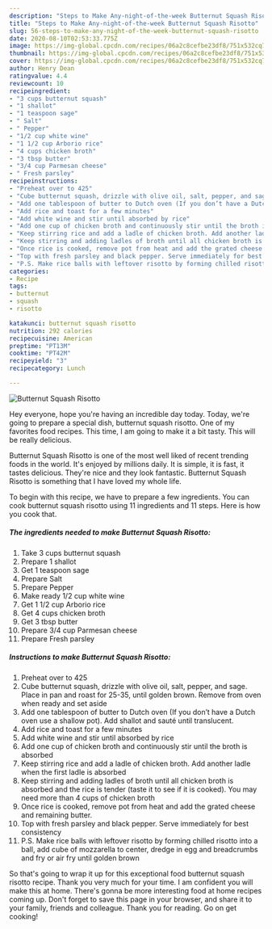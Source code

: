```yaml
---
description: "Steps to Make Any-night-of-the-week Butternut Squash Risotto"
title: "Steps to Make Any-night-of-the-week Butternut Squash Risotto"
slug: 56-steps-to-make-any-night-of-the-week-butternut-squash-risotto
date: 2020-08-10T02:53:33.775Z
image: https://img-global.cpcdn.com/recipes/06a2c8cefbe23df8/751x532cq70/butternut-squash-risotto-recipe-main-photo.jpg
thumbnail: https://img-global.cpcdn.com/recipes/06a2c8cefbe23df8/751x532cq70/butternut-squash-risotto-recipe-main-photo.jpg
cover: https://img-global.cpcdn.com/recipes/06a2c8cefbe23df8/751x532cq70/butternut-squash-risotto-recipe-main-photo.jpg
author: Henry Dean
ratingvalue: 4.4
reviewcount: 10
recipeingredient:
- "3 cups butternut squash"
- "1 shallot"
- "1 teaspoon sage"
- " Salt"
- " Pepper"
- "1/2 cup white wine"
- "1 1/2 cup Arborio rice"
- "4 cups chicken broth"
- "3 tbsp butter"
- "3/4 cup Parmesan cheese"
- " Fresh parsley"
recipeinstructions:
- "Preheat over to 425"
- "Cube butternut squash, drizzle with olive oil, salt, pepper, and sage. Place in pan and roast for 25-35, until golden brown. Remove from oven when ready and set aside"
- "Add one tablespoon of butter to Dutch oven (If you don’t have a Dutch oven use a shallow pot). Add shallot and sauté until translucent."
- "Add rice and toast for a few minutes"
- "Add white wine and stir until absorbed by rice"
- "Add one cup of chicken broth and continuously stir until the broth is absorbed"
- "Keep stirring rice and add a ladle of chicken broth. Add another ladle when the first ladle is absorbed"
- "Keep stirring and adding ladles of broth until all chicken broth is absorbed and the rice is tender (taste it to see if it is cooked). You may need more than 4 cups of chicken broth"
- "Once rice is cooked, remove pot from heat and add the grated cheese and remaining butter."
- "Top with fresh parsley and black pepper. Serve immediately for best consistency"
- "P.S. Make rice balls with leftover risotto by forming chilled risotto into a ball, add cube of mozzarella to center, dredge in egg and breadcrumbs and fry or air fry until golden brown"
categories:
- Recipe
tags:
- butternut
- squash
- risotto

katakunci: butternut squash risotto 
nutrition: 292 calories
recipecuisine: American
preptime: "PT13M"
cooktime: "PT42M"
recipeyield: "3"
recipecategory: Lunch

---
```



![Butternut Squash Risotto](https://img-global.cpcdn.com/recipes/06a2c8cefbe23df8/751x532cq70/butternut-squash-risotto-recipe-main-photo.jpg)

Hey everyone, hope you're having an incredible day today. Today, we're going to prepare a special dish, butternut squash risotto. One of my favorites food recipes. This time, I am going to make it a bit tasty. This will be really delicious.

Butternut Squash Risotto is one of the most well liked of recent trending foods in the world. It's enjoyed by millions daily. It is simple, it is fast, it tastes delicious. They're nice and they look fantastic. Butternut Squash Risotto is something that I have loved my whole life.




To begin with this recipe, we have to prepare a few ingredients. You can cook butternut squash risotto using 11 ingredients and 11 steps. Here is how you cook that.

<!--inarticleads1-->

##### The ingredients needed to make Butternut Squash Risotto:

1. Take 3 cups butternut squash
1. Prepare 1 shallot
1. Get 1 teaspoon sage
1. Prepare  Salt
1. Prepare  Pepper
1. Make ready 1/2 cup white wine
1. Get 1 1/2 cup Arborio rice
1. Get 4 cups chicken broth
1. Get 3 tbsp butter
1. Prepare 3/4 cup Parmesan cheese
1. Prepare  Fresh parsley




<!--inarticleads2-->

##### Instructions to make Butternut Squash Risotto:

1. Preheat over to 425
1. Cube butternut squash, drizzle with olive oil, salt, pepper, and sage. Place in pan and roast for 25-35, until golden brown. Remove from oven when ready and set aside
1. Add one tablespoon of butter to Dutch oven (If you don’t have a Dutch oven use a shallow pot). Add shallot and sauté until translucent.
1. Add rice and toast for a few minutes
1. Add white wine and stir until absorbed by rice
1. Add one cup of chicken broth and continuously stir until the broth is absorbed
1. Keep stirring rice and add a ladle of chicken broth. Add another ladle when the first ladle is absorbed
1. Keep stirring and adding ladles of broth until all chicken broth is absorbed and the rice is tender (taste it to see if it is cooked). You may need more than 4 cups of chicken broth
1. Once rice is cooked, remove pot from heat and add the grated cheese and remaining butter.
1. Top with fresh parsley and black pepper. Serve immediately for best consistency
1. P.S. Make rice balls with leftover risotto by forming chilled risotto into a ball, add cube of mozzarella to center, dredge in egg and breadcrumbs and fry or air fry until golden brown




So that's going to wrap it up for this exceptional food butternut squash risotto recipe. Thank you very much for your time. I am confident you will make this at home. There's gonna be more interesting food at home recipes coming up. Don't forget to save this page in your browser, and share it to your family, friends and colleague. Thank you for reading. Go on get cooking!
